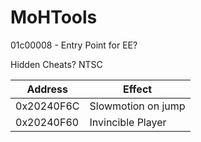 # MoHTools

01c00008 - Entry Point for EE?





Hidden Cheats? NTSC

| Address  | Effect |
| ------------- | ------------- |
| 0x20240F6C  | Slowmotion on jump  |
| 0x20240F60 | Invincible Player  |
